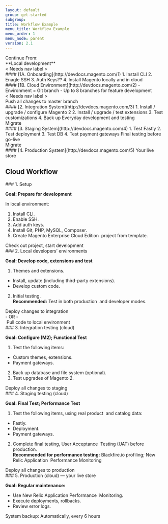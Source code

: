 ```yaml
---
layout: default
group: get-started
subgroup:
title: Workflow Example
menu_title: Workflow Example
menu_order: 1
menu_node: parent
version: 2.1
---
```



<div class="flow-row">
<div class="flow-column push">

<div class="flow-intro" markdown="1">
Continue From:<br />
**Local development**
</div>

<div class="flow-arrow">
< Needs nav label >
</div>

</div>
</div>



<div class="flow-row">
<div class="flow-column">

<div class="flow-block" markdown="1">
#### [1A. Onboarding](http://devdocs.magento.com/1)
1. Install CLI
2. Enagle SSH
3. Auth Keys??
4. Install Magento locally and in cloud
</div>

</div>
<div class="flow-column">

<div class="flow-block" markdown="1">
#### [1B. Cloud Environment](http://devdocs.magento.com/2)
- Environment = Git branch
- Up to 8 branches for feature development
</div>




</div>
</div>


<div class="flow-row">
<div class="flow-column">

<div class="flow-nav turn-right">
  < Needs nav label >
</div>


</div>
<div class="flow-column">

<div class="flow-nav turn-left">
  Push all changes to master branch
</div>

</div>
</div>


<div class="flow-row centered">
<div class="flow-column">

<div class="flow-arrow">
</div>

<div class="flow-block" markdown="1">
#### [2. Integration System](http://devdocs.magento.com/3)
1. Install / upgrade / configure Magento 2
2. Install / upgrade / test extensions
3. Test customizations
4. Back up
Everyday development and testing
</div>

<div class="flow-arrow">
  Migrate
</div>



<div class="flow-block" markdown="1">
#### [3. Staging System](http://devdocs.magento.com/4)
1. Test Fastly
2. Test deployment
3. Test DB
4. Test payment gateways
Final testing before go-live
</div>

<div class="flow-arrow">
  Migrate
</div>


<div class="flow-block" markdown="1">
#### [4. Production System](http://devdocs.magento.com/5)
Your live store
</div>


</div>
</div>


## Cloud Workflow

<div class="flow-row centered">
<div class="flow-column">


<div class="flow-block" markdown="1">
### 1. Setup

**Goal:  Prepare for development**

In local environment:

1.  Install CLI.
2.  Enable SSH.
3.  Add auth keys.
4.  Install Git, PHP, MySQL, Composer.
5.  Create Magento Enterprise Cloud Edition  project from template.

</div>

<div class="flow-arrow">
  Check out project, start development
</div>


<div class="flow-block flow-block-layers" markdown="1">
### 2. Local developers’ environments

**Goal:  Develop code, extensions and test**

1. Themes and extensions.
  - Install, update (including third-party extensions).
  - Develop custom code.
2. Initial testing.<br />
  **Recommended:** Test in both production  and developer modes.

</div>

<div class="flow-arrow flow-arrow-back">
</div>

<div class="flow-arrow">
Deploy changes to integration <br />
- OR -<br />
 Pull code to local environment
</div>


<div class="flow-block" markdown="1">
### 3. Integration   testing (cloud)

**Goal: Configure (M2); Functional Test**

1. Test the following items:
  - Custom themes, extensions.
  - Payment gateways.
2. Back up database and file system (optional).
3. Test upgrades of Magento 2.

</div>

<div class="flow-arrow">
  Deploy all changes to staging
</div>


<div class="flow-block" markdown="1">
### 4. Staging testing (cloud)

**Goal: Final Test; Performance Test**

1.  Test the following items, using real product  and catalog data:
  - Fastly.
  - Deployment.
  - Payment gateways.
2. Complete final testing, User Acceptance  Testing (UAT) before production.<br />
  **Recommended for performance testing:** Blackfire.io profiling; New Relic Application  Performance Monitoring

</div>


<div class="flow-arrow">
  Deploy all changes to production
</div>

<div class="flow-block" markdown="1">
### 5. Production (cloud) — your live store

**Goal: Regular maintenance:**

- Use New Relic Application Performance  Monitoring.
- Execute deployments, rollbacks.
- Review error logs.

System backup:  Automatically, every 6 hours
</div>


</div>
</div>

